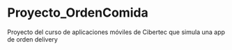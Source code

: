 # Proyecto_OrdenComida

Proyecto del curso de aplicaciones móviles de Cibertec que simula una app de orden delivery
